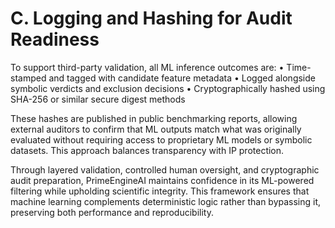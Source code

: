 # C. Logging and Hashing for Audit Readiness

To support third-party validation, all ML inference outcomes are:
• Time-stamped and tagged with candidate feature metadata
• Logged alongside symbolic verdicts and exclusion decisions
• Cryptographically hashed using SHA-256 or similar secure digest methods

These hashes are published in public benchmarking reports, allowing external auditors to confirm that ML outputs match what was originally evaluated without requiring access to proprietary ML models or symbolic datasets. This approach balances transparency with IP protection.

Through layered validation, controlled human oversight, and cryptographic audit preparation, PrimeEngineAI maintains confidence in its ML-powered filtering while upholding scientific integrity. This framework ensures that machine learning complements deterministic logic rather than bypassing it, preserving both performance and reproducibility.

